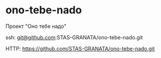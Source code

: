 # ono-tebe-nado
Проект "Оно тебе надо"

ssh: git@github.com:STAS-GRANATA/ono-tebe-nado.git

HTTP: https://github.com/STAS-GRANATA/ono-tebe-nado.git
